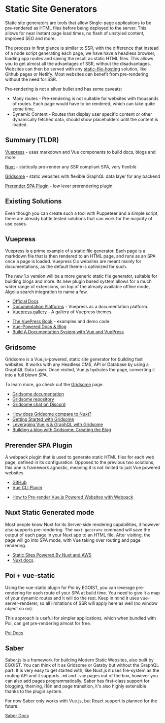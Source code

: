 # Static Site Generators

Static site generators are tools that allow Single-page applications to be pre-rendered as HTML files before being deployed to the server. This allows for near instant page load times, no flash of unstyled content, improved SEO and more.

 The process in first glance is similar to SSR, with the difference that instead of a node script generating each page, we have have a headless browser, loading app routes and saving the result as static HTML files. This allows you to get almost all the advantages of SSR, without the disadvantages. Websites can then be served with any [static-file-hosting](./hosting.md#static-file-hosting) solution, like Github pages or Netlify. Most websites can benefit from pre-rendering without the need for SSR.

Pre-rendering is not a silver bullet and has some caveats:
 
* Many routes - Pre-rendering is not suitable for websites with thousands of routes. Each page would have to be rendered, which can take quite some time.
* Dynamic Content - Routes that display user specific content or other dynamically fetched data, should show placeholders until the content is loaded.

## Summary (TLDR)

<useful-links>
<useful-links-section title="Markdown Based">

[Vuepress](#vuepress) - uses markdown and Vue components to build docs, blogs and more

</useful-links-section>
<useful-links-section title="Customizable">

[Nuxt](#nuxt-static-generated-mode) - statically pre-render any SSR compliant SPA, very flexible

</useful-links-section>
<useful-links-section title="GraphQL based">

[Gridsome](#gridsome) - static websites with flexible GraphQL data layer for any backend

</useful-links-section>
<useful-links-section title="Manual">

[Prerender SPA Plugin](#prerender-spa-plugin) - low lever prerendering plugin

</useful-links-section>
</useful-links>
 
## Existing Solutions

Even though you can create such a tool with Puppeteer and a simple script, there are already battle tested solutions that can work for the majority of use cases.

## Vuepress <badge text="popular"/>

Vuepress is a prime example of a static file generator. Each page is a markdown file that is then rendered to an HTML page, and runs as an SPA once a page is loaded. Vuepress 0.x websites are meant mainly for documentations, as the default theme is optimized for such. 

The new 1.x version will be a more generic static file generator, suitable for building blogs and more. Its new plugin based system allows for a much wider range of extensions, on top of the already available offline mode, Algolia search integration to name a few.

<useful-links>
<useful-links-section title="Useful Links">

* [Official Docs](https://vuepress.vuejs.org/guide/#how-it-works)
* [Documentation Platforms](./documentation.md#vuepress) - Vuepress as a documentation platform.
* [Vuepress.gallery](https://vuepress.gallery/) - A gallery of Vuepress themes.

</useful-links-section>
<useful-links-section title="Tutorials">

* [The VuePress Book](https://vuepressbook.com/) - examples and demo code 
* [Vue-Powered Docs & Blog](https://snipcart.com/blog/vuepress-tutorial-vuejs-documentation)
* [Build A Documentation System with Vue and VuePress](https://scotch.io/tutorials/zero-to-deploy-build-a-documentation-system-with-vue-and-vuepress)

</useful-links-section>
</useful-links>

## Gridsome <badge text="rising star"/>

Gridsome is a Vue.js-powered, static site generator for building fast websites. It works with any Headless CMS, API or Database by using a GraphQL Data Layer. Once visited, Vue.js hydrates the page, converting it into a full blown SPA.

To learn more, go check out the [Gridsome](./gridsome.md) page.

<useful-links>
<useful-links-section title="Official">

* [Gridsome documentation](https://gridsome.org/)
* [Gridsome repository](https://github.com/gridsome/gridsome)
* [Gridsome chat on Discord](https://discord.gg/daeay6n)

</useful-links-section>
<useful-links-section title="Tutorials">

* [How does Gridsome compare to Nuxt?](https://github.com/gridsome/gridsome/issues/193)
* [Getting Started with Gridsome](https://scotch.io/tutorials/getting-started-with-gridsome)
* [Leveraging Vue.js & GraphQL with Gridsome](https://snipcart.com/blog/vuejs-graphql-airtable-example)
* [Building a blog with Gridsome: Creating the Blog](https://alligator.io/vuejs/gridsome-blog/)

</useful-links-section>
</useful-links>

## Prerender SPA Plugin

A webpack plugin that is used to generate static HTML files for each web page, defined in its configuration. Opposed to the previous two solutions, this one is framework agnostic, meaning it is not limited to just Vue powered websites. 

<useful-links>
<useful-links-section title="Useful Links">

* [GitHub](https://github.com/chrisvfritz/prerender-spa-plugin)
* [Vue CLI Plugin](https://github.com/SolarLiner/vue-cli-plugin-prerender-spa)

</useful-links-section>
<useful-links-section title="Tutorials">

* [How to Pre-render Vue.js Powered Websites with Webpack](https://markus.oberlehner.net/blog/how-to-pre-render-vue-powered-websites-with-webpack/)

</useful-links-section>
</useful-links>

## Nuxt Static Generated mode <badge text="popular"/>
Most people know Nuxt for its Server-side rendering capabilities, it however also supports pre-rendering. The `nuxt generate` command will save the output of each page in your Nuxt app to an HTML file. After visiting, the page will go into SPA mode, with Vue taking over routing and page rendering.

<useful-links>
<useful-links-section title="Tutorials">

* [Static Sites Powered By Nuxt and AWS](https://dev.to/smitjel/static-sites-powered-by-nuxt-and-aws-2hp7)
* [Nuxt docs](https://nuxtjs.org/guide#static-generated-pre-rendering-).

</useful-links-section>
</useful-links>

## Poi + vue-static
Using the vue-static plugin for Poi by EGOIST, you can leverage pre-rendering for each route of your SPA at build time. You need to give it a map of your dynamic routes and it will do the rest. Keep in mind it uses vue-server-renderer, so all limitations of SSR will apply here as well (no window object so on). 

This approach is useful for simpler applications, which when bundled with Poi, can get pre-rendering almost for free.

<useful-links>
<useful-links-section title="Official">

[Poi Docs](https://poi.js.org/guide/plugin-vue-static.html#install)

</useful-links-section>
</useful-links>

## Saber
Saber.js is a framework for building Modern Static Websites, also built by EGOIST. You can think of it as Gridsome or Gatsby but without the GraphQL part. It is very easy to get started with, like Nuxt.js it uses file-system as the routing API and it supports `.md` and `.vue` pages out of the box, however you can also add pages programmatically. Saber has first-class support for blogging, theming, i18n and page transition, it's also highly extensible thanks to the plugin system.

For now Saber only works with Vue.js, but React support is planned for the future.

<useful-links>
<useful-links-section title="Official">

[Saber Docs](https://saber.land)

</useful-links-section>
</useful-links>
